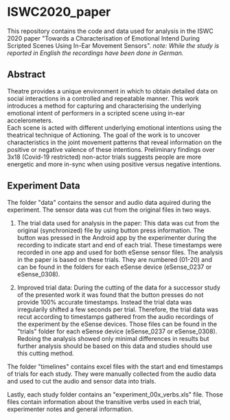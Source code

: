 # ISWC2020_paper
This repository contains the code and data used for analysis in the ISWC 2020 paper "Towards a Characterisation of Emotional Intend During Scripted Scenes Using In-Ear Movement Sensors". 
*note: While the study is reported in English the recordings have been done in German.*

## Abstract 

Theatre provides a unique environment in which to obtain detailed data on social interactions in a controlled and repeatable manner. This work introduces a method for capturing and characterising the underlying emotional intent of performers in a scripted scene using in-ear accelerometers.  
Each scene is acted with different underlying emotional intentions using the theatrical technique of Actioning. The goal of the work is to uncover characteristics in the joint movement patterns that reveal information on the positive or negative valence of these intentions. 
Preliminary findings over 3x18 (Covid-19 restricted) non-actor trials suggests people are more energetic and more in-sync when using positive versus negative intentions.

## Experiment Data

The folder "data" contains the sensor and audio data aquired during the experiment. The sensor data was cut from the original files in two ways. 

1. The trial data used for analysis in the paper: 
This data was cut from the original (synchronized) file by using button press information. The button was pressed in the Android app by the experimenter during the recording to indicate start and end of each trial. These timestamps were recorded in one app and used for both eSense sensor files. The analysis in the paper is based on these trials. They are numbered (01-20) and can be found in the folders for each eSense device (eSense_0237 or eSense_0308).

2. Improved trial data: 
During the cutting of the data for a successor study of the presented work it was found that the button presses do not provide 100% accurate timestamps. Instead the trial data was irregularily shifted a few seconds per trial. Therefore, the trial data was recut according to timestamps gathered from the audio recordings of the experiment by the eSense devices. Those files can be found in the "trials" folder for each eSense device (eSense_0237 or eSense_0308). Redoing the analysis showed only minimal differences in results but further analysis should be based on this data and studies should use this cutting method. 

The folder "timelines" contains excel files with the start and end timestamps of trials for each study. They were manually collected from the audio data and used to cut the audio and sensor data into trials. 

Lastly, each study folder contains an "experiment_00x_verbs.xls" file. Those files contain information about the transitive verbs used in each trial, experimenter notes and general information.  
